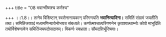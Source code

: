 +++
title = "08 भवान्भीष्मश्च कर्णश्च"

+++
।।1.8।। तानेव विशिष्टान् स्वसेनानायकान् परिगणयति **भवानित्यादिना।**
समितिं संग्रामं जयतीति तथा। समितिंजयपदं मध्यमणिन्यायेनोभयत्र संबध्यते।
कर्णात्मश्चात्परिगणनेन कृपाश्वत्थाम्नोः कोपो माभूदिति तयोर्विशेषणत्वेन
समितिंजयपदोपादानम्। विकर्णः स्वभ्राता। सौमदत्तिर्भूरिश्रवाः।  
